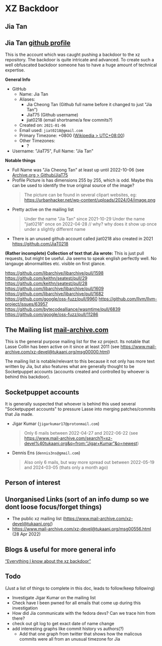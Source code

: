 XZ Backdoor
===

Jia Tan
---
## Jia Tan [github profile](https://github.com/JiaT75)
This is the account which was caught pushing a backdoor to the xz repository. 
The backdoor is quite intricate and advanced. To create such a well obfuscated backdoor
someone has to have a huge amount of technical expertise. 

**General Info**
- GitHub
    - Name: Jia Tan
    - Aliases:
        - Jia Cheong Tan (Github full name before it changed to just "Jia Tan")
        - JiaT75 (Github username)
        - jiat0218 (email shortname/a few commits?)
    - Created on: `2021-01-06`
    - Email used: `jiat0218@gmail.com`
    - Primary Timezone: +0800 ([Wikipedia > UTC+08:00](https://en.wikipedia.org/wiki/UTC%2B08:00))
    - Other Timezones:
        - ?
- Username: "JiaT75", Full Name: "Jia Tan"

**Notable things**
- Full Name was "Jia Cheong Tan" at least up until 2022-10-06 (see [Archive.org > Github/JiaT75](https://web.archive.org/web/20221006184706/https://github.com/JiaT75)
- Profile Picture is has dimensions 255 by 255, which is odd. Maybe this can be used to identify the true original source of the image?
  > The picture can be found in several clipart websites, eg: https://urbanhacker.net/wp-content/uploads/2024/04/image.png
- Pretty active on the mailing list
  > Under the name "Jia Tan" since 2021-10-29
  > Under the name "jiat0218" once on 2022-04-28 // why? why does it show up once under a slightly different name
- There is an unused github account called jiat0218 also created in 2021 https://github.com/JiaT0218

**(Rather incomplete) Collection of text that Jia wrote:**
This is just pull requests, but might be useful.
Jia seems to speak english perfectly well. No langauge
abnormalities etc. visible on first glance.

https://github.com/libarchive/libarchive/pull/1598
https://github.com/keithn/seatest/pull/29
https://github.com/keithn/seatest/pull/28
https://github.com/libarchive/libarchive/pull/1609
https://github.com/libarchive/libarchive/pull/1682
https://github.com/google/oss-fuzz/pull/9960
https://github.com/llvm/llvm-project/issues/63957
https://github.com/bytecodealliance/wasmtime/pull/6839
https://github.com/google/oss-fuzz/pull/11286


## The Mailing list [mail-archive.com](https://www.mail-archive.com/xz-devel@tukaani.org/)
This is the general purpose mailing list for the xz project. Its notable that Lasse Collin
has been active on it since at least 2011 (see https://www.mail-archive.com/xz-devel@tukaani.org/msg00000.html)

The mailing list is notable/relevant to this because it not only has more text written by Jia, but also features
what are generally thought to be Socketpuppet accounts (accounts created and controlled by whoever is behind this backdoor).






## Socketpuppet accounts
It is generally suspected that whoever is behind this used several "Socketpuppet accounts" to pressure Lasse into merging patches/commits
that Jia made.

- Jigar Kumar (`jigarkumar17@protonmail.com`)
  > Only 6 mails between 2022-04-27 and 2022-06-22 (see https://www.mail-archive.com/search?l=xz-devel%40tukaani.org&q=from:"Jigar+Kumar"&o=newest)
  
- Dennis Ens (`dennis3ns@gmail.com`)
  > Also only 6 mails, but way more spread out between 2022-05-19 and 2024-03-05 (thats only a month ago)

## Person of interest


## Unorganised Links (sort of an info dump so we dont loose focus/forget things)
- The public xz mailing list (https://www.mail-archive.com/xz-devel@tukaani.org/)
- https://www.mail-archive.com/xz-devel@tukaani.org/msg00556.html (28 Apr 2022)



## Blogs & useful for more general info
[“Everything I know about the xz backdoor”](https://boehs.org/node/everything-i-know-about-the-xz-backdoor)

## Todo
(Just a list of things to complete in this doc, leads to follow/keep following)
- Investigate Jigar Kumar on the mailing list
- Check have I been pwned for all emails that come up during this investigation
- How did Jia communicate with the fedora devs? Can we trace him from there?
- check out git log to get exact date of name change
- add interesting graphs like commit history vs authors(?)
    - Add that one graph from twitter that shows how the malicous commits were all from an unusual timezone for Jia